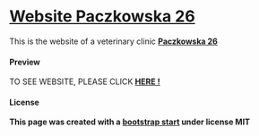 # [Website Paczkowska 26](https://marcinszumowski.github.io/WWW-Paczkowska/)
This is the website of a veterinary clinic [**Paczkowska 26**](https://marcinszumowski.github.io/WWW-Paczkowska/)

#### Preview
TO SEE WEBSITE, PLEASE CLICK [**HERE !**](https://marcinszumowski.github.io/WWW-Paczkowska/)

#### License
**This page was created with a [bootstrap start](https://github.com/BlackrockDigital/startbootstrap-agency) under license MIT**